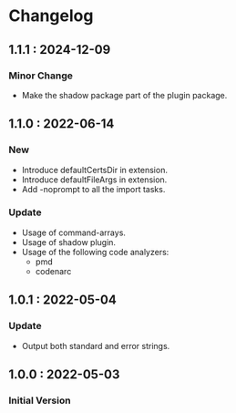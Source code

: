 # Changelog

## 1.1.1 : 2024-12-09

### Minor Change

* Make the shadow package part of the plugin package.

## 1.1.0 : 2022-06-14

### New

* Introduce defaultCertsDir in extension.
* Introduce defaultFileArgs in extension. 
* Add -noprompt to all the import tasks.

### Update

* Usage of command-arrays.
* Usage of shadow plugin.
* Usage of the following code analyzers:
  * pmd
  * codenarc

## 1.0.1 : 2022-05-04

### Update

* Output both standard and error strings.

## 1.0.0 : 2022-05-03

### Initial Version

